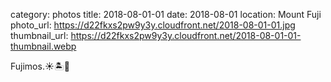 category: photos 
title: 2018-08-01-01
date: 2018-08-01
location: Mount Fuji
photo_url: https://d22fkxs2pw9y3y.cloudfront.net/2018-08-01-01.jpg
thumbnail_url: https://d22fkxs2pw9y3y.cloudfront.net/2018-08-01-01-thumbnail.webp

Fujimos.☀️🏝🚿    